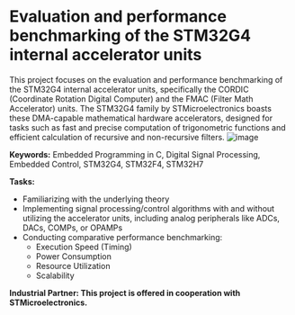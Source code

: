 # Evaluation and performance benchmarking of the STM32G4 internal accelerator units

This project focuses on the evaluation and performance benchmarking of the STM32G4 internal accelerator units, specifically the CORDIC (Coordinate Rotation Digital Computer) and the FMAC (Filter Math Accelerator) units. The STM32G4 family by STMicroelectronics boasts these DMA-capable mathematical hardware accelerators, designed for tasks such as fast and precise computation of trigonometric functions and efficient calculation of recursive and non-recursive filters.
![image](https://github.com/AzazHassankhan/STM32G4_Accelerator_Evaluation/assets/92155897/d8ede9d9-7362-48e2-aa4d-16681f7e6292)

**Keywords:** Embedded Programming in C, Digital Signal Processing, Embedded Control, STM32G4, STM32F4, STM32H7

**Tasks:**
- Familiarizing with the underlying theory
- Implementing signal processing/control algorithms with and without utilizing the accelerator units, including analog peripherals like ADCs, DACs, COMPs, or OPAMPs
- Conducting comparative performance benchmarking:
  - Execution Speed (Timing)
  - Power Consumption
  - Resource Utilization
  - Scalability

**Industrial Partner: This project is offered in cooperation with STMicroelectronics.**
